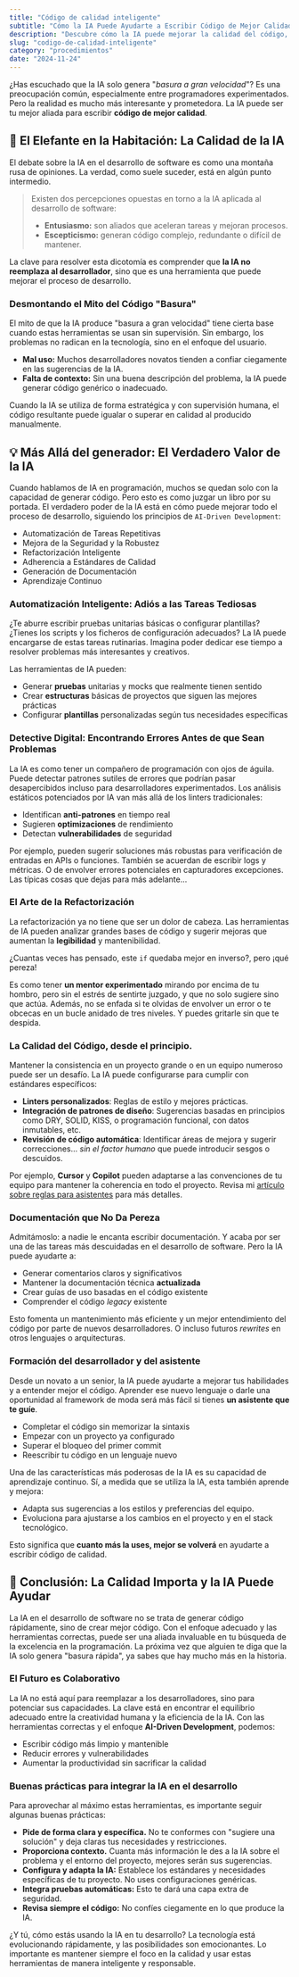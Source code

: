 ```yaml
---
title: "Código de calidad inteligente"
subtitle: "Cómo la IA Puede Ayudarte a Escribir Código de Mejor Calidad."
description: "Descubre cómo la IA puede mejorar la calidad del código, automatizar tareas rutinarias y potenciar las buenas prácticas en el desarrollo de software"
slug: "codigo-de-calidad-inteligente"
category: "procedimientos"
date: "2024-11-24"
---
```


¿Has escuchado que la IA solo genera "_basura a gran velocidad_"? Es una preocupación común, especialmente entre programadores experimentados. Pero la realidad es mucho más interesante y prometedora. La IA puede ser tu mejor aliada para escribir **código de mejor calidad**.

## 🎯 El Elefante en la Habitación: La Calidad de la IA

El debate sobre la IA en el desarrollo de software es como una montaña rusa de opiniones. La verdad, como suele suceder, está en algún punto intermedio.

> Existen dos percepciones opuestas en torno a la IA aplicada al desarrollo de software:
>
> - **Entusiasmo:** son aliados que aceleran tareas y mejoran procesos.
> - **Escepticismo:** generan código complejo, redundante o difícil de mantener.

La clave para resolver esta dicotomía es comprender que **la IA no reemplaza al desarrollador**, sino que es una herramienta que puede mejorar el proceso de desarrollo.

### Desmontando el Mito del Código "Basura"

El mito de que la IA produce "basura a gran velocidad" tiene cierta base cuando estas herramientas se usan sin supervisión. Sin embargo, los problemas no radican en la tecnología, sino en el enfoque del usuario.

- **Mal uso:** Muchos desarrolladores novatos tienden a confiar ciegamente en las sugerencias de la IA.
- **Falta de contexto:** Sin una buena descripción del problema, la IA puede generar código genérico o inadecuado.

Cuando la IA se utiliza de forma estratégica y con supervisión humana, el código resultante puede igualar o superar en calidad al producido manualmente.

## 💡 Más Allá del generador: El Verdadero Valor de la IA

Cuando hablamos de IA en programación, muchos se quedan solo con la capacidad de generar código. Pero esto es como juzgar un libro por su portada. El verdadero poder de la IA está en cómo puede mejorar todo el proceso de desarrollo, siguiendo los principios de `AI-Driven Development`:

- Automatización de Tareas Repetitivas
- Mejora de la Seguridad y la Robustez
- Refactorización Inteligente
- Adherencia a Estándares de Calidad
- Generación de Documentación
- Aprendizaje Continuo

### Automatización Inteligente: Adiós a las Tareas Tediosas

¿Te aburre escribir pruebas unitarias básicas o configurar plantillas? ¿Tienes los scripts y los ficheros de configuración adecuados? La IA puede encargarse de estas tareas rutinarias. Imagina poder dedicar ese tiempo a resolver problemas más interesantes y creativos.

Las herramientas de IA pueden:

- Generar **pruebas** unitarias y mocks que realmente tienen sentido
- Crear **estructuras** básicas de proyectos que siguen las mejores prácticas
- Configurar **plantillas** personalizadas según tus necesidades específicas

### Detective Digital: Encontrando Errores Antes de que Sean Problemas

La IA es como tener un compañero de programación con ojos de águila. Puede detectar patrones sutiles de errores que podrían pasar desapercibidos incluso para desarrolladores experimentados. Los análisis estáticos potenciados por IA van más allá de los linters tradicionales:

- Identifican **anti-patrones** en tiempo real
- Sugieren **optimizaciones** de rendimiento
- Detectan **vulnerabilidades** de seguridad

Por ejemplo, pueden sugerir soluciones más robustas para verificación de entradas en APIs o funciones. También se acuerdan de escribir logs y métricas. O de envolver errores potenciales en capturadores excepciones. Las típicas cosas que dejas para más adelante...

### El Arte de la Refactorización

La refactorización ya no tiene que ser un dolor de cabeza. Las herramientas de IA pueden analizar grandes bases de código y sugerir mejoras que aumentan la **legibilidad** y mantenibilidad.

¿Cuantas veces has pensado, este `if` quedaba mejor en inverso?, pero ¡qué pereza!

Es como tener **un mentor experimentado** mirando por encima de tu hombro, pero sin el estrés de sentirte juzgado, y que no solo sugiere sino que actúa.
Además, no se enfada si te olvidas de envolver un error o te obcecas en un bucle anidado de tres niveles. Y puedes gritarle sin que te despida.

### La Calidad del Código, desde el principio.

Mantener la consistencia en un proyecto grande o en un equipo numeroso puede ser un desafío. La IA puede configurarse para cumplir con estándares específicos:

- **Linters personalizados**: Reglas de estilo y mejores prácticas.
- **Integración de patrones de diseño**: Sugerencias basadas en principios como DRY, SOLID, KISS, o programación funcional, con datos inmutables, etc.
- **Revisión de código automática**: Identificar áreas de mejora y sugerir correcciones... _sin el factor humano_ que puede introducir sesgos o descuidos.

Por ejemplo, **Cursor** y **Copilot** pueden adaptarse a las convenciones de tu equipo para mantener la coherencia en todo el proyecto. Revisa mi [artículo sobre reglas para asistentes](https://es.aiddbot.com/reglas-para-asistentes) para más detalles.

### Documentación que No Da Pereza

Admitámoslo: a nadie le encanta escribir documentación. Y acaba por ser una de las tareas más descuidadas en el desarrollo de software. Pero la IA puede ayudarte a:

- Generar comentarios claros y significativos
- Mantener la documentación técnica **actualizada**
- Crear guías de uso basadas en el código existente
- Comprender el código _legacy_ existente

Esto fomenta un mantenimiento más eficiente y un mejor entendimiento del código por parte de nuevos desarrolladores. O incluso futuros _rewrites_ en otros lenguajes o arquitecturas.

### Formación del desarrollador y del asistente

Desde un novato a un senior, la IA puede ayudarte a mejorar tus habilidades y a entender mejor el código. Aprender ese nuevo lenguaje o darle una oportunidad al framework de moda será más fácil si tienes **un asistente que te guíe**.

- Completar el código sin memorizar la sintaxis
- Empezar con un proyecto ya configurado
- Superar el bloqueo del primer commit
- Reescribir tu código en un lenguaje nuevo

Una de las características más poderosas de la IA es su capacidad de aprendizaje continuo. Sí, a medida que se utiliza la IA, esta también aprende y mejora:

- Adapta sus sugerencias a los estilos y preferencias del equipo.
- Evoluciona para ajustarse a los cambios en el proyecto y en el stack tecnológico.

Esto significa que **cuanto más la uses, mejor se volverá** en ayudarte a escribir código de calidad.

## 🌿 Conclusión: La Calidad Importa y la IA Puede Ayudar

La IA en el desarrollo de software no se trata de generar código rápidamente, sino de crear mejor código. Con el enfoque adecuado y las herramientas correctas, puede ser una aliada invaluable en tu búsqueda de la excelencia en la programación. La próxima vez que alguien te diga que la IA solo genera "basura rápida", ya sabes que hay mucho más en la historia.

### El Futuro es Colaborativo

La IA no está aquí para reemplazar a los desarrolladores, sino para potenciar sus capacidades. La clave está en encontrar el equilibrio adecuado entre la creatividad humana y la eficiencia de la IA. Con las herramientas correctas y el enfoque **AI-Driven Development**, podemos:

- Escribir código más limpio y mantenible
- Reducir errores y vulnerabilidades
- Aumentar la productividad sin sacrificar la calidad

### Buenas prácticas para integrar la IA en el desarrollo

Para aprovechar al máximo estas herramientas, es importante seguir algunas buenas prácticas:

- **Pide de forma clara y específica.** No te conformes con "sugiere una solución" y deja claras tus necesidades y restricciones.
- **Proporciona contexto.** Cuanta más información le des a la IA sobre el problema y el entorno del proyecto, mejores serán sus sugerencias.
- **Configura y adapta la IA:** Establece los estándares y necesidades específicas de tu proyecto. No uses configuraciones genéricas.
- **Integra pruebas automáticas:** Esto te dará una capa extra de seguridad.
- **Revisa siempre el código:** No confíes ciegamente en lo que produce la IA.

¿Y tú, cómo estás usando la IA en tu desarrollo? La tecnología está evolucionando rápidamente, y las posibilidades son emocionantes. Lo importante es mantener siempre el foco en la calidad y usar estas herramientas de manera inteligente y responsable.


